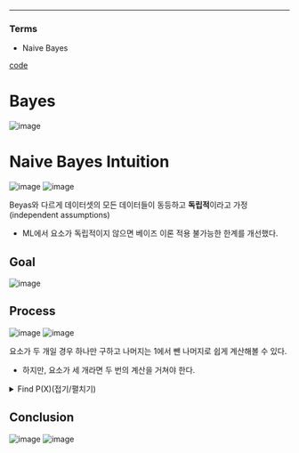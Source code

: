 ****
### Terms
- Naive Bayes

[code](https://github.com/EricChoii/ai-boot-camp-ablearn/blob/main/ai/classification/codes/naive_bayes.ipynb)

# Bayes
![image](https://user-images.githubusercontent.com/39285147/178406887-84424b6b-2469-414c-9433-1c3f5565aa42.png)

# Naive Bayes Intuition
![image](https://user-images.githubusercontent.com/39285147/178408112-e5b39a5b-98e5-46e0-b04c-df0749e67c91.png)
![image](https://user-images.githubusercontent.com/39285147/178408167-355fa96a-eb74-41ae-ab78-f5acf821d634.png)

Beyas와 다르게 데이터셋의 모든 데이터들이 동등하고 **독립적**이라고 가정 (independent assumptions)
- ML에서 요소가 독립적이지 않으면 베이즈 이론 적용 불가능한 한계를 개선했다.

## Goal
![image](https://user-images.githubusercontent.com/39285147/178408141-16c9bd7d-0725-4245-aff8-a78e09a7622d.png)

## Process
![image](https://user-images.githubusercontent.com/39285147/178408577-14d7c57f-81ea-40ae-b0e6-79e75baf73e1.png)
![image](https://user-images.githubusercontent.com/39285147/178408872-5311a2a7-6cd1-433c-ba57-4f7a49c4ad44.png)

요소가 두 개일 경우 하나만 구하고 나머지는 1에서 뺀 나머지로 쉽게 계산해볼 수 있다.
- 하지만, 요소가 세 개라면 두 번의 계산을 거쳐야 한다.

<details markdown="1">
<summary>Find P(X)(접기/펼치기)</summary> 

![image](https://user-images.githubusercontent.com/39285147/178408431-0e56e190-084a-459c-93d6-e6f9d15f7300.png)
![image](https://user-images.githubusercontent.com/39285147/178408478-6b3ee1d3-f96f-4872-afe8-02a8fe823bcb.png)

새로운 데이터가 X와 유사한 요소를 보일 가능도

</details>

## Conclusion
![image](https://user-images.githubusercontent.com/39285147/178408907-09ca4cc3-0d06-48d4-a857-cf3aafea5098.png)
![image](https://user-images.githubusercontent.com/39285147/178411506-54e54b51-c568-4d39-816e-fb86ae243ffe.png)

